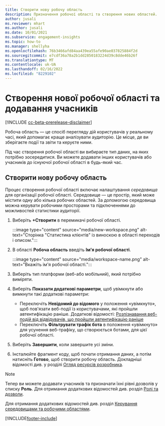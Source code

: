 ```yaml
---
title: Створити нову робочу область
description: Призначення робочої області та створення нових областей.
author: jusali
ms.reviewer: mhart
ms.author: jusali
ms.date: 10/01/2021
ms.subservice: engagement-insights
ms.topic: how-to
ms.manager: shellyha
ms.openlocfilehash: 76b3466afd84aa439ea55afe90ae037825884f2d
ms.sourcegitcommit: e7cdf36a78a2b1dd2850183224d39c8dde46b26f
ms.translationtype: MT
ms.contentlocale: uk-UA
ms.lasthandoff: 02/16/2022
ms.locfileid: "8229102"
---
```

# <a name="create-a-new-workspace-and-add-members"></a>Створення нової робочої області та додавання учасників

[!INCLUDE [cc-beta-prerelease-disclaimer](includes/cc-beta-prerelease-disclaimer.md)]

Робоча область — це спосіб перегляду дій користувачів у реальному часі, який допомагає краще аналізувати аудиторію. Це місце, де ви зберігаєте події та звіти та керуєте ними.

Під час створення робочої області ви вибираєте тип даних, на яких потрібно зосередитися. Ви можете додавати інших користувачів або учасників до існуючої робочої області в будь-який час. 

## <a name="create-a-new-workspace"></a>Створити нову робочу область

Процес створення робочої області включає налаштування *середовища* для організації робочої області. Середовище — це простір, який може містити одну або кілька робочих областей. За допомогою середовища можна керувати робочими просторами та підключеннями до можливостей статистики аудиторії.

1. Виберіть **+Створити** в перемикачі робочої області.

   :::image type="content" source="media/new-workspace.png" alt-text="Сторінка &quot;Статистика клієнтів&quot; із виноскою в області переходів і описом.":::

1. В області **Робоча область** введіть **Ім'я робочої області**.

   :::image type="content" source="media/workspace-name.png" alt-text="Вкажіть ім'я робочої області.":::

1. Виберіть тип платформи (веб-або мобільний), який потрібно виміряти.

1. Виберіть **Показати додаткові параметри**, щоб увімкнути або вимкнути такі додаткові параметри:

   - Переключіть **Невідомий до відомого** у положення «увімкнуто», щоб пов'язати веб-події із користувачами, які пройшли автентифікацію раніше. Додаткові відомості: [Розпізнавання веб-подій від відвідувачів, що пройшли автентифікацію раніше](unknown-to-known.md)
   - Переключіть **Фільтрувати трафік бота** в положення «увімкнуто» для усунення веб-трафіку, що створюється ботами, для цієї робочої області. 

1. Виберіть **Завершити**, коли завершите усі зміни. 

1. Інсталюйте фрагмент коду, щоб почати отримання даних, а потім натисніть **Готово**, щоб створити робочу область. Докладніші відомості див. у розділі [Огляд ресурсів розробника](developer-resources.md).

> [!NOTE]
> Тепер ви можете додавати учасників та призначати їхні рівні дозволів у списку **Роль**. Для отримання додаткових відомостей див. розділ [Ролі та дозволи](user-roles.md). 

Для отримання додаткових відомостей див. розділ [Керування середовищами та робочими областями](manage-environments-workspaces.md).


[!INCLUDE[footer-include](../includes/footer-banner.md)]
